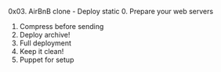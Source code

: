0x03. AirBnB clone - Deploy static
0. Prepare your web servers
1. Compress before sending
2. Deploy archive!
3. Full deployment
4. Keep it clean!
5. Puppet for setup

